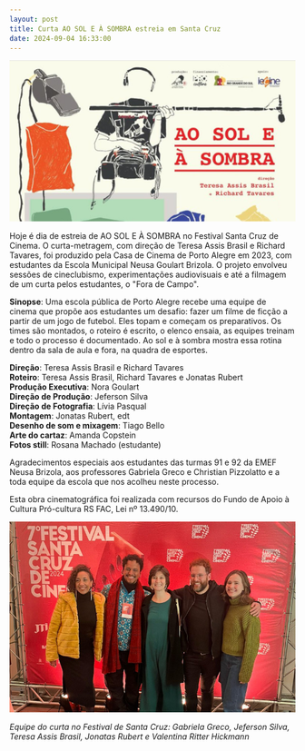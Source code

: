 ```yaml
---
layout: post
title: Curta AO SOL E À SOMBRA estreia em Santa Cruz
date: 2024-09-04 16:33:00
---
```

![](/uploads/sol-somb-cart.jpg)

Hoje é dia de estreia de AO SOL E À SOMBRA no Festival Santa Cruz de Cinema. O curta-metragem, com direção de Teresa Assis Brasil e Richard Tavares, foi produzido pela Casa de Cinema de Porto Alegre em 2023, com estudantes da Escola Municipal Neusa Goulart Brizola. O projeto envolveu sessões de cineclubismo, experimentações audiovisuais e até a filmagem de um curta pelos estudantes, o "Fora de Campo".

**Sinopse**: Uma escola pública de Porto Alegre recebe uma equipe de cinema que propõe aos estudantes um desafio: fazer um filme de ficção a partir de um jogo de futebol. Eles topam e começam os preparativos. Os times são montados, o roteiro é escrito, o elenco ensaia, as equipes treinam e todo o processo é documentado. Ao sol e à sombra mostra essa rotina dentro da sala de aula e fora, na quadra de esportes.

**Direção**: Teresa Assis Brasil e Richard Tavares \
**Roteiro**: Teresa Assis Brasil, Richard Tavares e Jonatas Rubert\
**Produção Executiva**: Nora Goulart\
**Direção de Produção**: Jeferson Silva\
**Direção de Fotografia**: Lívia Pasqual\
**Montagem**: Jonatas Rubert, edt\
**Desenho de som e mixagem**: Tiago Bello\
**Arte do cartaz**: Amanda Copstein\
**Fotos still**: Rosana Machado (estudante)

Agradecimentos especiais aos estudantes das turmas 91 e 92 da EMEF Neusa Brizola, aos professores Gabriela Greco e Christian Pizzolatto e a toda equipe da escola que nos acolheu neste processo.

Esta obra cinematográfica foi realizada com recursos do Fundo de Apoio à Cultura Pró-cultura RS FAC, Lei nº 13.490/10.

![](/uploads/asas-s-cruz.jpg)

*Equipe do curta no Festival de Santa Cruz: Gabriela Greco, Jeferson Silva, Teresa Assis Brasil, Jonatas Rubert e Valentina Ritter Hickmann*
